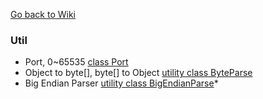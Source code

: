 [Go back to Wiki](/wiki.md)
<br>
### Util
- Port, 0~65535 [class Port](/util/Port.md)
- Object to byte[], byte[] to Object [utility class ByteParse](/util/ByteParse.md)
- Big Endian Parser [utility class BigEndianParse](/util/BigEndianParse.md)*
